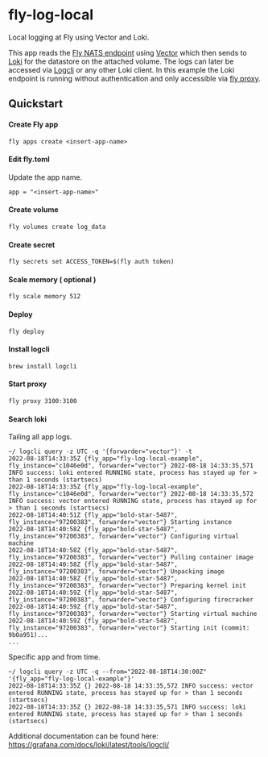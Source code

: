 # fly-log-local

Local logging at Fly using Vector and Loki.

This app reads the [Fly NATS endpoint](https://community.fly.io/t/fly-logs-over-nats/1540) using [Vector](https://vector.dev/docs/reference/configuration/sources/nats/) which then sends to [Loki](https://grafana.com/docs/loki/latest/) for the datastore on the attached volume.  The logs can later be accessed via [Logcli](https://grafana.com/docs/loki/latest/tools/logcli/) or any other Loki client.  In this example the Loki endpoint is running without authentication and only accessible via [fly proxy](https://fly.io/docs/flyctl/proxy/).


## Quickstart

#### Create Fly app
```
fly apps create <insert-app-name>
```

#### Edit fly.toml

Update the app name.
```
app = "<insert-app-name>"
```

#### Create volume
```
fly volumes create log_data
```

#### Create secret

```
fly secrets set ACCESS_TOKEN=$(fly auth token)
```

#### Scale memory ( optional )

```
fly scale memory 512
```

#### Deploy

```
fly deploy
```

#### Install logcli

```
brew install logcli
```

#### Start proxy

```
fly proxy 3100:3100
```

#### Search loki

Tailing all app logs.
```
~/ logcli query -z UTC -q '{forwarder="vector"}' -t
2022-08-18T14:33:35Z {fly_app="fly-log-local-example", fly_instance="c1046e0d", forwarder="vector"} 2022-08-18 14:33:35,571 INFO success: loki entered RUNNING state, process has stayed up for > than 1 seconds (startsecs)
2022-08-18T14:33:35Z {fly_app="fly-log-local-example", fly_instance="c1046e0d", forwarder="vector"} 2022-08-18 14:33:35,572 INFO success: vector entered RUNNING state, process has stayed up for > than 1 seconds (startsecs)
2022-08-18T14:40:51Z {fly_app="bold-star-5487", fly_instance="97200383", forwarder="vector"} Starting instance
2022-08-18T14:40:58Z {fly_app="bold-star-5487", fly_instance="97200383", forwarder="vector"} Configuring virtual machine
2022-08-18T14:40:58Z {fly_app="bold-star-5487", fly_instance="97200383", forwarder="vector"} Pulling container image
2022-08-18T14:40:58Z {fly_app="bold-star-5487", fly_instance="97200383", forwarder="vector"} Unpacking image
2022-08-18T14:40:58Z {fly_app="bold-star-5487", fly_instance="97200383", forwarder="vector"} Preparing kernel init
2022-08-18T14:40:59Z {fly_app="bold-star-5487", fly_instance="97200383", forwarder="vector"} Configuring firecracker
2022-08-18T14:40:59Z {fly_app="bold-star-5487", fly_instance="97200383", forwarder="vector"} Starting virtual machine
2022-08-18T14:40:59Z {fly_app="bold-star-5487", fly_instance="97200383", forwarder="vector"} Starting init (commit: 9b0a951)...
...
```


Specific app and from time.
```
~/ logcli query -z UTC -q --from="2022-08-18T14:30:00Z" '{fly_app="fly-log-local-example"}'
2022-08-18T14:33:35Z {} 2022-08-18 14:33:35,572 INFO success: vector entered RUNNING state, process has stayed up for > than 1 seconds (startsecs)
2022-08-18T14:33:35Z {} 2022-08-18 14:33:35,571 INFO success: loki entered RUNNING state, process has stayed up for > than 1 seconds (startsecs)
```

Additional documentation can be found here: https://grafana.com/docs/loki/latest/tools/logcli/
